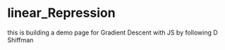 # linear_Repression
this is building a demo page for Gradient Descent with JS by following D Shiffman
